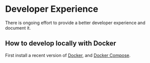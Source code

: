 # Developer Experience
There is ongoing effort to provide a better developer experience and document it.

## How to develop locally with Docker
First install a recent version of [Docker](https://docs.docker.com/get-docker/), and [Docker Compose](https://docs.docker.com/compose/install/).


